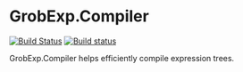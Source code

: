 # GrobExp.Compiler
[![Build Status](https://travis-ci.org/skbkontur/GrobExp.Compiler.svg?branch=master)](https://travis-ci.org/skbkontur/GrobExp.Compiler)
[![Build status](https://ci.appveyor.com/api/projects/status/acccupshv2d0980e?svg=true)](https://ci.appveyor.com/project/skbkontur/grobexp-compiler)

GrobExp.Compiler helps efficiently compile expression trees.